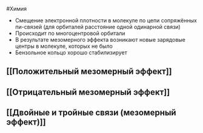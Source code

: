 #Химия 
- Смещение электронной плотности в молекуле по цепи сопряжённых пи-связей (для орбиталей расстояние одной одинарной связи)
- Происходит по многоцентровой орбитали
- В результате мезомерного эффекта возникают новые зарядовые центры в молекуле, которых не было 
- Бензольное кольцо хорошо стабилизирует
## [[Положительный мезомерный эффект]]
## [[Отрицательный мезомерный эффект]]
## [[Двойные и тройные связи (мезомерный эффект)]]